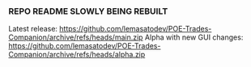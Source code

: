 ### REPO README SLOWLY BEING REBUILT

Latest release: https://github.com/lemasatodev/POE-Trades-Companion/archive/refs/heads/main.zip
Alpha with new GUI changes: https://github.com/lemasatodev/POE-Trades-Companion/archive/refs/heads/alpha.zip
